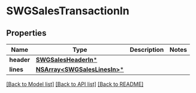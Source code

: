 # SWGSalesTransactionIn

## Properties
Name | Type | Description | Notes
------------ | ------------- | ------------- | -------------
**header** | [**SWGSalesHeaderIn***](SWGSalesHeaderIn.md) |  | 
**lines** | [**NSArray&lt;SWGSalesLinesIn&gt;***](SWGSalesLinesIn.md) |  | 

[[Back to Model list]](../README.md#documentation-for-models) [[Back to API list]](../README.md#documentation-for-api-endpoints) [[Back to README]](../README.md)


